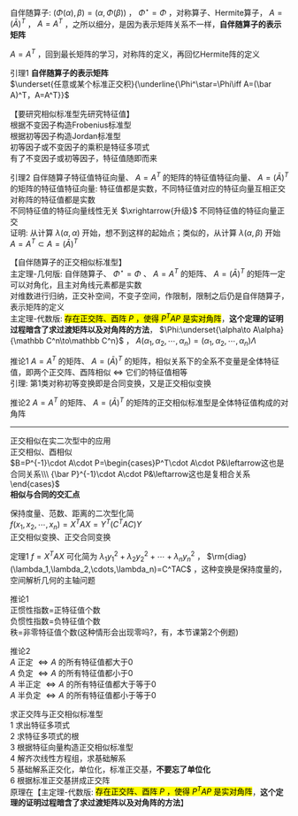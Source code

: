 自伴随算子:  $(\Phi(\alpha),\beta)=(\alpha,\Phi(\beta))$ ， $\Phi^\star=\Phi$ ，对称算子、Hermite算子， $A=(\bar A)^T$ ， $A=A^T$ ，之所以细分，是因为表示矩阵关系不一样，**自伴随算子的表示矩阵**  
  
 $A=A^T$ ，回到最长矩阵的学习，对称阵的定义，再回忆Hermite阵的定义  
  
引理1 **自伴随算子的表示矩阵**  
 $\underset{任意或某个标准正交积}{\underline{\Phi^\star=\Phi\iff A=(\bar A)^T，A=A^T}}$   
  
【要研究相似标准型先研究特征值】  
根据不变因子构造Frobenius标准型  
根据初等因子构造Jordan标准型  
初等因子或不变因子的乘积是特征多项式  
有了不变因子或初等因子，特征值随即而来  
  
引理2 自伴随算子特征值特征向量、 $A=A^T$ 的矩阵的特征值特征向量、 $A=(\bar A)^T$ 的矩阵的特征值特征向量: 特征值都是实数，不同特征值对应的特征向量互相正交  
对称阵的特征值都是实数  
不同特征值的特征向量线性无关 $\xrightarrow{升级}$ 不同特征值的特征向量正交  
证明: 从计算 $\lambda(\alpha,\alpha)$ 开始，想不到这样的起始点；类似的，从计算 $\lambda(\alpha,\beta)$ 开始  
 $A=A^T\subset A=(\bar A)^T$   
  
【自伴随算子的正交相似标准型】  
主定理-几何版: 自伴随算子、 $\Phi^\star=\Phi$ 、 $A=A^T$ 的矩阵、 $A=(\bar A)^T$ 的矩阵一定可以对角化，且主对角线元素都是实数  
对维数进行归纳，正交补空间，不变子空间，作限制，限制之后仍是自伴随算子，表示矩阵的定义  
主定理-代数版: <mark>存在正交阵、酉阵 $P$ ，使得 $P^TAP$ 是实对角阵</mark>，**这个定理的证明过程暗含了求过渡矩阵以及对角阵的方法**， $\Phi:\underset{\alpha\to A\alpha}{\mathbb C^n\to\mathbb C^n}$ ， $A(\alpha_1,\alpha_2,\cdots,\alpha_n)=(\alpha_1,\alpha_2,\cdots,\alpha_n)\Lambda$   
  
推论1  $A=A^T$ 的矩阵、 $A=(\bar A)^T$ 的矩阵，相似关系下的全系不变量是全体特征值，即两个正交阵、酉阵相似 $\iff$ 它们的特征值相等  
引理: 第1类对称初等变换即是合同变换，又是正交相似变换  
  
推论2  $A=A^T$ 的矩阵、 $A=(\bar A)^T$ 的矩阵的正交相似标准型是全体特征值构成的对角阵  
  
---  
  
正交相似在实二次型中的应用  
正交相似、酉相似  
 $B=P^{-1}\cdot A\cdot P=\begin{cases}P^T\cdot A\cdot P&\leftarrow这也是合同关系\\\ {\bar P}^{-1}\cdot A\cdot P&\leftarrow这也是复相合关系\end{cases}$   
**相似与合同的交汇点**  
  
保持度量、范数、距离的二次型化简  
 $f(x_1,x_2,\cdots,x_n)=X^TAX=Y^T(C^TAC)Y$   
正交相似变换、正交合同变换  
  
定理1  $f=X^TAX$ 可化简为 $\lambda_1y_1^2+\lambda_2y_2^2+\cdots+\lambda_ny_n^2$ ， $\rm{diag}(\lambda_1,\lambda_2,\cdots,\lambda_n)=C^TAC$ ，这种变换是保持度量的，空间解析几何的主轴问题  
  
推论1  
正惯性指数=正特征值个数  
负惯性指数=负特征值个数  
秩=非零特征值个数(这种情形会出现零吗?，有，本节课第2个例题)  
  
推论2  
 $A$ 正定 $\iff A$ 的所有特征值都大于0  
 $A$ 负定 $\iff A$ 的所有特征值都小于0  
 $A$ 半正定 $\iff A$ 的所有特征值都大于等于0  
 $A$ 半负定 $\iff A$ 的所有特征值都小于等于0  
  
求正交阵与正交相似标准型  
1 求出特征多项式  
2 求特征多项式的根  
3 根据特征向量构造正交相似标准型  
4 解齐次线性方程组，求基础解系  
5 基础解系正交化，单位化，标准正交基，**不要忘了单位化**  
6 根据标准正交基拼成正交阵  
原理在【主定理-代数版: <mark>存在正交阵、酉阵 $P$ ，使得 $P^TAP$ 是实对角阵</mark>，**这个定理的证明过程暗含了求过渡矩阵以及对角阵的方法**】  
